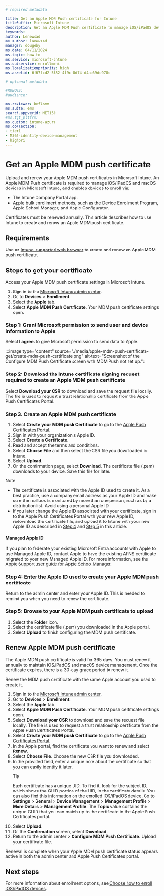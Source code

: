 ```yaml
---
# required metadata

title: Get an Apple MDM Push certificate for Intune
titleSuffix: Microsoft Intune
description: Get an Apple MDM Push certificate to manage iOS/iPadOS devices with Intune.
keywords:
author: Lenewsad
ms.author: lanewsad
manager: dougeby
ms.date: 04/11/2024
ms.topic: how-to
ms.service: microsoft-intune
ms.subservice: enrollment
ms.localizationpriority: high
ms.assetid: 6f67fcd2-5682-4f9c-8d74-d4ab69dc978c

# optional metadata

#ROBOTS:
#audience:

ms.reviewer: beflamm
ms.suite: ems
search.appverid: MET150
#ms.tgt_pltfrm:
ms.custom: intune-azure
ms.collection:
- tier1
- M365-identity-device-management
- highpri
---
```


# Get an Apple MDM push certificate

Upload and renew your Apple MDM push certificates in Microsoft Intune. An Apple MDM Push certificate is required to manage iOS/iPadOS and macOS devices in Microsoft Intune, and enables devices to enroll via: 

- The Intune Company Portal app.
- Apple bulk enrollment methods, such as the Device Enrollment Program, Apple School Manager, and Apple Configurator.

Certificates must be renewed annually. This article describes how to use Intune to create and renew an Apple MDM push certificate. 

## Requirements  
Use an [Intune-supported web browser](../fundamentals/supported-devices-browsers.md#intune-supported-web-browsers) to create and renew an Apple MDM push certificate. 

## Steps to get your certificate 
Access your Apple MDM push certificate settings in Microsoft Intune.  

1. Sign in to the [Microsoft Intune admin center](https://go.microsoft.com/fwlink/?linkid=2109431).
2. Go to **Devices** > **Enrollment**.     
3. Select the **Apple** tab.
4. Select **Apple MDM Push Certificate**. Your MDM push certificate settings open.   

### Step 1: Grant Microsoft permission to send user and device information to Apple
Select **I agree.** to give Microsoft permission to send data to Apple.

:::image type="content" source="./media/apple-mdm-push-certificate-get/create-mdm-push-certificate.png" alt-text="Screenshot of the Configure MDM Push Certificate screen with MDM Push not set up.":::

### Step 2: Download the Intune certificate signing request required to create an Apple MDM push certificate
Select **Download your CSR** to download and save the request file locally. The file is used to request a trust relationship certificate from the Apple Push Certificates Portal.

### Step 3. Create an Apple MDM push certificate
1. Select **Create your MDM push Certificate** to go to the [Apple Push Certificates Portal](https://identity.apple.com/).  
2. Sign in with your organization's Apple ID. 
3. Select **Create a Certificate**.  
4. Read and accept the terms and conditions.  
5. Select **Choose File** and then select the CSR file you downloaded in Intune.  
6. Select **Upload**. 
7. On the confirmation page, select **Download**. The certificate file (.pem) downloads to your device. Save this file for later.   

> [!NOTE]
> * The certificate is associated with the Apple ID used to create it. As a best practice, use a company email address as your Apple ID and make sure the mailbox is monitored by more than one person, such as by a distribution list. Avoid using a personal Apple ID.  
> * If you later change the Apple ID associated with your certificate, sign in to the Apple Push Certificates Portal with your new Apple ID, redownload the certificate file, and upload it to Intune with your new Apple ID as described in [Step 4](apple-mdm-push-certificate-get.md#step-4-enter-the-apple-id-used-to-create-your-apple-mdm-push-certificate) and [Step 5](apple-mdm-push-certificate-get.md#step-5-browse-to-your-apple-mdm-push-certificate-to-upload) in this article.    
#### Managed Apple ID  
If you plan to federate your existing Microsoft Entra accounts with Apple to use Managed Apple ID, contact Apple to have the existing APNS certificate migrated to your new Managed Apple ID. For more information, see the Apple Support [user guide for Apple School Manager](https://support.apple.com/guide/apple-school-manager/apd6603d9206/web).  


### Step 4: Enter the Apple ID used to create your Apple MDM push certificate
Return to the admin center and enter your Apple ID. This is needed to remind you when you need to renew the certificate.  


### Step 5: Browse to your Apple MDM push certificate to upload
1. Select the **Folder** icon. 
2. Select the certificate file (.pem) you downloaded in the Apple portal. 
3. Select **Upload** to finish configuring the MDM push certificate. 

## Renew Apple MDM push certificate
The Apple MDM push certificate is valid for 365 days. You must renew it annually to maintain iOS/iPadOS and macOS device management. Once the certificate expires, there is a 30-day grace period to renew it.  

Renew the MDM push certificate with the same Apple account you used to create it.  

1. Sign in to the [Microsoft Intune admin center](https://go.microsoft.com/fwlink/?linkid=2109431).
2. Go to **Devices** > **Enrollment**.     
3. Select the **Apple** tab.  
4. Select **Apple MDM Push Certificate**. Your MDM push certificate settings open. 
5. Select **Download your CSR** to download and save the request file locally. The file is used to request a trust relationship certificate from the Apple Push Certificates Portal.
6. Select **Create your MDM push Certificate** to go to the [Apple Push Certificates Portal](https://identity.apple.com/).  
7. In the Apple portal, find the certificate you want to renew and select **Renew**.  
8. Select **Choose File**. Choose the new CSR file you downloaded.  
9. In the provided field, enter a unique note about the certificate so that you can easily identify it later.  
   > [!TIP]
   > Each certificate has a unique UID. To find it, look for the subject ID, which shows the GUID portion of the UID, in the certificate details. You can also find this information on the enrolled iOS/iPadOS device. Go to **Settings** > **General** > **Device Management** > **Management Profile** > **More Details** > **Management Profile**. The **Topic** value contains the unique GUID that you can match up to the certificate in the Apple Push Certificates portal.  
10. Select **Upload**.    
11. On the **Confirmation** screen, select **Download**.  
12. Return to the admin center > **Configure MDM Push Certificate**. Upload your certificate file. 

Renewal is complete when your Apple MDM push certificate status appears active in both the admin center and Apple Push Certificates portal. 

## Next steps  

For more information about enrollment options, see [Choose how to enroll iOS/iPadOS devices](/mem/intune/fundamentals/deployment-guide-enrollment-ios-ipados).
